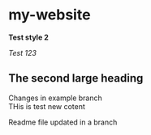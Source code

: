 # my-website

**Test style 2**

*Test 123*

## The second large heading
Changes in example branch\
THis is test new cotent

Readme file updated in a branch
